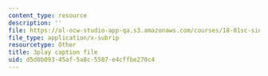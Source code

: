 ```yaml
---
content_type: resource
description: ''
file: https://ol-ocw-studio-app-qa.s3.amazonaws.com/courses/18-01sc-single-variable-calculus-fall-2010/d5d0b09345af5a8c5587e4cffbe270c4_ShGBRUx2ub8.srt
file_type: application/x-subrip
resourcetype: Other
title: 3play caption file
uid: d5d0b093-45af-5a8c-5587-e4cffbe270c4
---
```

